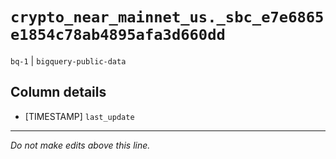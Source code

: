 # `crypto_near_mainnet_us._sbc_e7e6865e1854c78ab4895afa3d660dd`
`bq-1` | `bigquery-public-data`

## Column details
* [TIMESTAMP] `last_update`

-------------------------------------------------------------------------------
*Do not make edits above this line.*
